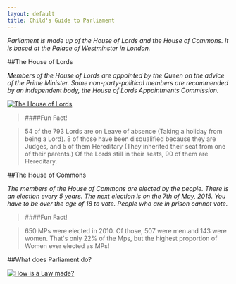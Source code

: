 ```yaml
---
layout: default
title: Child's Guide to Parliament
---
```


*Parliament is made up of the House of Lords and the House of Commons. It is based at the Palace of Westminster in London.*

##The House of Lords

*Members of the House of Lords are appointed by the Queen on the advice of the Prime Minister. Some non-party-political members are recommended by an independent body, the House of Lords Appointments Commission.*

[![The House of Lords](http://img.youtube.com/vi/-U0LhurGWOc/0.jpg)](http://www.youtube.com/watch?v=-U0LhurGWOc)

>####Fun Fact!

  >54 of the 793 Lords are on Leave of absence (Taking a holiday from being a Lord). 8 of those have been disqualified because they are Judges, and 5 of them Hereditary (They inherited their seat from one of their parents.)
  Of the Lords still in their seats, 90 of them are Hereditary.

##The House of Commons

*The members of the House of Commons are elected by the people. There is an election every 5 years. The next election is  on the 7th of May, 2015. You have to be over the age of 18 to vote. People who are in prison cannot vote.*

>####Fun Fact!

  >650 MPs were elected in 2010.
  >Of those, 507 were men and 143 were women.
  >That's only 22% of the Mps, but the highest proportion of Women ever elected as MPs!
  
##What does Parliament do?
  
[![How is a Law made?](http://img.youtube.com/vi/1KFGt9M-j28/0.jpg)](http://www.youtube.com/watch?v=1KFGt9M-j28)

